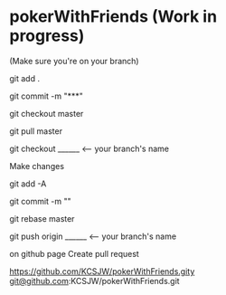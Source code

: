 # pokerWithFriends (Work in progress)

(Make sure you're on your branch)

git add .

git commit -m "***"

git checkout master 

git pull master

git checkout ______ <-- your branch's name

Make changes

git add -A

git commit -m "<message>"

git rebase master

git push origin ______  <-- your branch's name

on github page Create pull request

https://github.com/KCSJW/pokerWithFriends.gity
git@github.com:KCSJW/pokerWithFriends.git